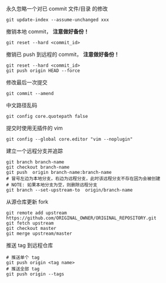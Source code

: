 永久忽略一个对已 commit 文件/目录 的修改

    git update-index --assume-unchanged xxx

撤销本地 commit， **注意做好备份！**

    git reset --hard <commit_id>

撤销已 push 到远程的 commit， **注意做好备份！**

    git reset --hard <commit_id>
    git push origin HEAD --force

修改最后一次提交

    git commit --amend

中文路径乱码

    git config core.quotepath false

提交时使用无插件的 vim

    git config --global core.editor "vim --noplugin"

建立一个远程分支并追踪

    git branch branch-name
    git checkout branch-name
    git push  origin branch-name:branch-name
    # 冒号左边为本地分支，右边为远程分支，此时该远程分支不存在因为会被创建
    # NOTE: 如果本地分支为空，则删除远程分支
    git branch --set-upstream-to  origin/branch-name

从源仓库更新 fork

    git remote add upstream https://github.com/ORIGINAL_OWNER/ORIGINAL_REPOSITORY.git
    git fetch upstream
    git checkout master
    git merge upstream/master

推送 tag 到远程仓库

    # 推送单个 tag
    git push origin <tag name>
    # 推送全部 tag
    git push origin --tags
